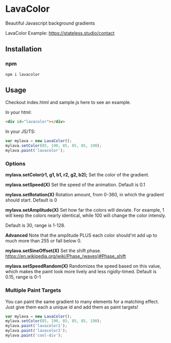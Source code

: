 # LavaColor
Beautiful Javascript background gradients

LavaColor Example: https://stateless.studio/contact

## Installation

### npm

```
npm i lavacolor
```

## Usage

Checkout index.html and sample.js here to see an example.

In your html:
```html
<div id="lavacolor"></div>
```

In your JS/TS:
```js
var mylava = new LavaColor();
mylava.setColor(85, 190, 85, 85, 85, 190);
mylava.paint('lavacolor');
```

### Options

**mylava.setColor(r1, g1, b1, r2, g2, b2);**
Set the color of the gradient.

**mylava.setSpeed(X)**
Set the speed of the animation. Default is 0.1

**mylava.setRotation(X)**
Rotation amount, from 0-360, in which the gradient should start. Default is 0

**mylava.setAmplitude(X)**
Set how far the colors will deviate. For example, 1 will keep the colors nearly identical, while 100 will change the color intensly.

Default is 30, range is 1-128.

**Advanced**
Note that the amplitude PLUS each color should'nt add up to much more than 255 or fall below 0.

**mylava.setSineOffset(X)**
Set the shift phase. https://en.wikipedia.org/wiki/Phase_(waves)#Phase_shift

**mylava.setSpeedRandom(X)**
Randomizes the speed based on this value, which makes the paint look more lively and less rigidly-timed.
Default is 0.15, range is 0-1

### Multiple Paint Targets

You can paint the same gradient to many elements for a matching effect. Just give them each a unique id and add them as paint targets!

```js
var mylava = new LavaColor();
mylava.setColor(85, 190, 85, 85, 85, 190);
mylava.paint('lavacolor1');
mylava.paint('lavacolor2');
mylava.paint('cool-div');
```
